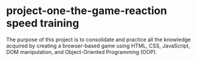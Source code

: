# project-one-the-game-reaction speed training
The purpose of this project is to consolidate and practice all the knowledge acquired by creating a browser-based game using HTML, CSS, JavaScript, DOM manipulation, and Object-Oriented Programming (OOP).
